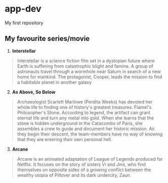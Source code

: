 # app-dev
My first repository

## My favourite series/movie
1. **Interstellar**
> Interstellar is a science fiction film set in a dystopian future where Earth is suffering from catastrophic blight and famine. A group of astronauts travel through a wormhole near Saturn in search of a new home for mankind. The protagonist, Cooper, leads the mission to find a habitable planet in another galaxy
2. **As Above, So Below**
> Archaeologist Scarlett Marlowe (Perdita Weeks) has devoted her whole life to finding one of history's greatest treasures: Flamel's Philosopher's Stone. According to legend, the artifact can grant eternal life and turn any metal into gold. When she learns that the stone is hidden underground in the Catacombs of Paris, she assembles a crew to guide and document her historic mission. As they begin their descent, the team-members have no way of knowing that they are entering their own personal hell.
3. **Arcane**
> Arcane is an animated adaptation of League of Legends produced for Netflix. It focuses on the story of sisters Vi and Jinx, who find themselves on opposite sides of a growing conflict between the wealthy utopia of Piltover and its dark undercity, Zaun.

